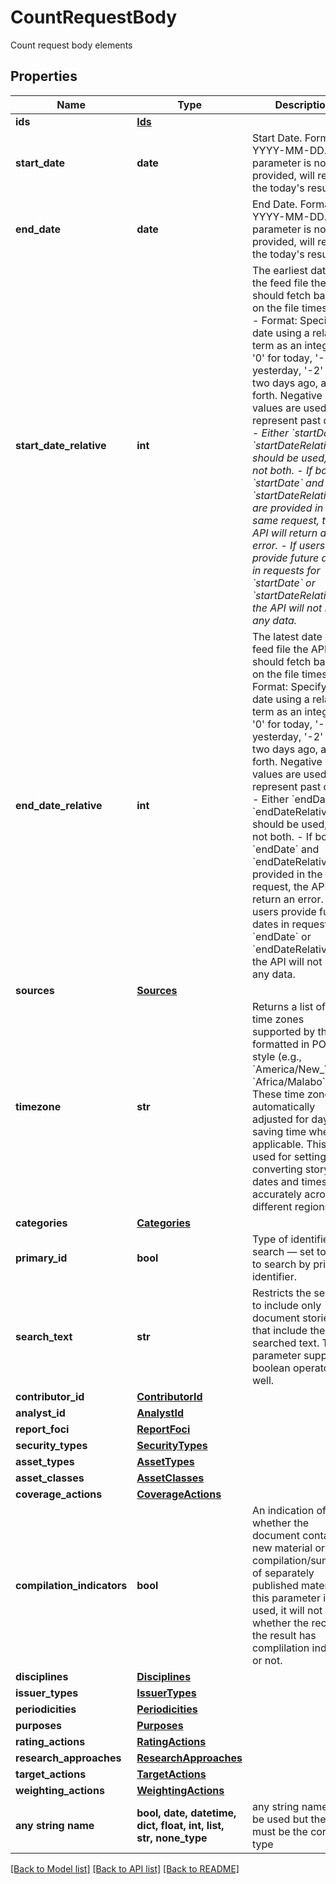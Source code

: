 # CountRequestBody

Count request body elements

## Properties
Name | Type | Description | Notes
------------ | ------------- | ------------- | -------------
**ids** | [**Ids**](Ids.md) |  | 
**start_date** | **date** | Start Date. Format is YYYY-MM-DD. If the parameter is not provided, will return the today&#39;s results.  | [optional] 
**end_date** | **date** | End Date. Format is YYYY-MM-DD. If the parameter is not provided, will return the today&#39;s results.  | [optional] 
**start_date_relative** | **int** | The earliest date of the feed file the API should fetch based on the file timestamp.  - Format: Specify the date using a relative term as an integer: &#39;0&#39; for today, &#39;-1&#39; for yesterday, &#39;-2&#39; for two days ago, and so forth. Negative values are used to represent past dates.   - *Either &#x60;startDate&#x60; or &#x60;startDateRelative&#x60; should be used, but not both.* - *If both &#x60;startDate&#x60; and &#x60;startDateRelative&#x60; are provided in the same request, the API will return an error.* - *If users provide future dates in requests for &#x60;startDate&#x60; or &#x60;startDateRelative&#x60;, the API will not return any data.*  | [optional] 
**end_date_relative** | **int** | The latest date of the feed file the API should fetch based on the file timestamp.   Format: Specify the date using a relative term as an integer: &#39;0&#39; for today, &#39;-1&#39; for yesterday, &#39;-2&#39; for two days ago, and so forth. Negative values are used to represent past dates.  - Either &#x60;endDate&#x60; or &#x60;endDateRelative&#x60; should be used, but not both. - If both &#x60;endDate&#x60; and &#x60;endDateRelative&#x60; are provided in the same request, the API will return an error. - If users provide future dates in requests for &#x60;endDate&#x60; or &#x60;endDateRelative&#x60;, the API will not return any data.  | [optional] 
**sources** | [**Sources**](Sources.md) |  | [optional] 
**timezone** | **str** | Returns a list of all time zones supported by the API, formatted in POSIX style (e.g., &#x60;America/New_York&#x60;, &#x60;Africa/Malabo&#x60;). These time zones are automatically adjusted for daylight saving time where applicable. This list is used for setting or converting story dates and times accurately across different regions. | [optional]  if omitted the server will use the default value of "America/New_York"
**categories** | [**Categories**](Categories.md) |  | [optional] 
**primary_id** | **bool** | Type of identifier search — set to true to search by primary identifier. | [optional]  if omitted the server will use the default value of False
**search_text** | **str** | Restricts the search to include only document stories that include the searched text. This parameter supports boolean operators as well.  | [optional] 
**contributor_id** | [**ContributorId**](ContributorId.md) |  | [optional] 
**analyst_id** | [**AnalystId**](AnalystId.md) |  | [optional] 
**report_foci** | [**ReportFoci**](ReportFoci.md) |  | [optional] 
**security_types** | [**SecurityTypes**](SecurityTypes.md) |  | [optional] 
**asset_types** | [**AssetTypes**](AssetTypes.md) |  | [optional] 
**asset_classes** | [**AssetClasses**](AssetClasses.md) |  | [optional] 
**coverage_actions** | [**CoverageActions**](CoverageActions.md) |  | [optional] 
**compilation_indicators** | **bool** | An indication of whether the document contains new material or is a compilation/summary of separately published material. If this parameter is not used, it will not return whether the record in the result has complilation indicator or not.     | [optional] 
**disciplines** | [**Disciplines**](Disciplines.md) |  | [optional] 
**issuer_types** | [**IssuerTypes**](IssuerTypes.md) |  | [optional] 
**periodicities** | [**Periodicities**](Periodicities.md) |  | [optional] 
**purposes** | [**Purposes**](Purposes.md) |  | [optional] 
**rating_actions** | [**RatingActions**](RatingActions.md) |  | [optional] 
**research_approaches** | [**ResearchApproaches**](ResearchApproaches.md) |  | [optional] 
**target_actions** | [**TargetActions**](TargetActions.md) |  | [optional] 
**weighting_actions** | [**WeightingActions**](WeightingActions.md) |  | [optional] 
**any string name** | **bool, date, datetime, dict, float, int, list, str, none_type** | any string name can be used but the value must be the correct type | [optional]

[[Back to Model list]](../README.md#documentation-for-models) [[Back to API list]](../README.md#documentation-for-api-endpoints) [[Back to README]](../README.md)


